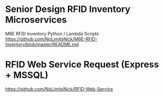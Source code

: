 # Senior Design RFID Inventory Microservices

M6E RFID Inventory Python / Lambda Scripts
https://github.com/NoLimitsNick/M6E-RFID-Inventory/blob/master/README.md

# RFID Web Service Request (Express + MSSQL)
https://github.com/NoLimitsNick/RFID-Web-Service

